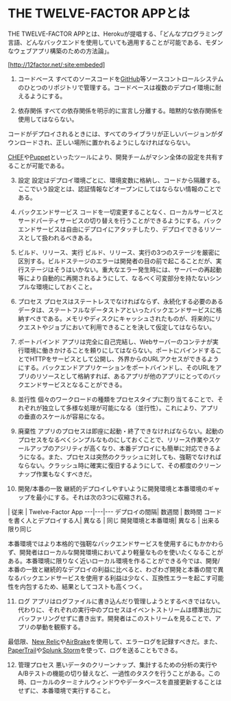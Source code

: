 # THE TWELVE-FACTOR APPとは
THE TWELVE-FACTOR APPとは、Herokuが提唱する、「どんなプログラミング言語、どんなバックエンドを使用していても適用することが可能である、モダンなウェブアプリ構築のための方法論」。

[http://12factor.net/:site:embeded]

1. コードベース
すべてのソースコードを[GitHub](http://www.github.com/)等ソースコントロールシステムのひとつのリポジトリで管理する。コードベースは複数のデプロイ環境に耐えるようにする。

2. 依存関係
すべての依存関係を明示的に宣言し分離する。暗黙的な依存関係を使用してはならない。

コードがデプロイされるときには、すべてのライブラリが正しいバージョンがダウンロードされ、正しい場所に置かれるようにしなければならない。

[CHEF](https://www.chef.io/chef/)や[Puppet](https://puppetlabs.com/)といったツールにより、開発チームがマシン全体の設定を共有することが可能である。

3. 設定
設定はデプロイ環境ごとに、環境変数に格納し、コードから隔離する。ここでいう設定とは、認証情報などオープンにしてはならない情報のことである。

4. バックエンドサービス
コードを一切変更することなく、ローカルサービスとサードパーティサービスの切り替えを行うことができるようにする。バックエンドサービスは自由にデプロイにアタッチしたり、デプロイできるリソースとして扱われるべきある。

5. ビルド、リリース、実行
ビルド、リリース、実行の3つのステージを厳密に区別する。ビルドステージのエラーは開発者の目の前で起こることだが、実行ステージはそうはいかない。重大なエラー発生時には、サーバーの再起動等により自動的に再開されるようにして、なるべく可変部分を持たないシンプルな環境にしておくこと。

6. プロセス
プロセスはステートレスでなければならず、永続化する必要のあるデータは、ステートフルなデータストアといったバックエンドサービスに格納すべきである。メモリやディスクにキャッシュされたものが、将来的にリクエストやジョブにおいて利用できることを決して仮定してはならない。

7. ポートバインド
アプリは完全に自己完結し、Webサーバーのコンテナが実行環境に働きかけることを頼りにしてはならない。ポートにバインドすることでHTTPをサービスとして公開し、外界からのURLアクセスができるようにする。バックエンドアプリケーションをポートバインドし、そのURLをアプリのリソースとして格納すれば、あるアプリが他のアプリにとってのバックエンドサービスとなることができる。

8. 並行性
個々のワークロードの種類をプロセスタイプに割り当てることで、それぞれが独立して多様な処理が可能になる（並行性）。これにより、アプリの垂直のスケールが容易になる。

9. 廃棄性
アプリのプロセスは即座に起動・終了できなければならない。起動のプロセスをなるべくシンプルなものにしておくことで、リリース作業やスケールアップのアジリティが高くなり、本番デプロイにも簡単に対応できるようになる。また、プロセスは突然のクラッシュに対しても、強靭でなければならない。クラッシュ時に確実に復旧するようにして、その都度のクリーンナップ作業もなくすべきだ。

10. 開発/本番の一致
継続的デプロイしやすいように開発環境と本番環境のギャップを最小にする。それは次の3つに収縮される。

 | 従来 | Twelve-Factor App
---|---|---
デプロイの間隔| 数週間 | 数時間
コードを書く人とデプロイする人| 異なる | 同じ
開発環境と本番環境| 異なる | 出来る限り同じ

本番環境ではより本格的で強靭なバックエンドサービスを使用するにもかかわらず、開発者はローカルな開発環境においてより軽量なものを使いたくなることがある。本番環境に限りなく近いローカル環境を作ることができる今では、開発/本番の一致と継続的なデプロイの利益に比べると、わざわざ開発と本番の間で異なるバックエンドサービスを使用する利益は少なく、互換性エラーを起こす可能性を内包するため、結果としてコストも高くつく。

11. ログ
アプリはログファイルに書き込んだり管理しようとするべきではない。代わりに、それぞれの実行中のプロセスはイベントストリームは標準出力にバッファリングせずに書き出す。開発者はこのストリームを見ることで、アプリの挙動を観察する。

最低限、[New Relic](http://newrelic.com/)や[AirBrake](https://airbrake.io/)を使用して、エラーログを記録すべきだ。また、[PaperTrail](https://papertrailapp.com/)や[Splunk Storm](https://www.splunkstorm.com/)を使って、ログを送ることもできる。

12. 管理プロセス
悪いデータのクリーンナップ、集計するための分析の実行やA/Bテストの機能の切り替えなど、一過性のタスクを行うことがある。この時、ローカルのターミナルウィンドウやデータベースを直接更新することはせずに、本番環境で実行すること。
